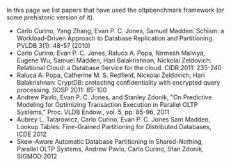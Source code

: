 In this page we list papers that have used the oltpbenchmark framework (or some prehistoric version of it).

  * Carlo Curino, Yang Zhang, Evan P. C. Jones, Samuel Madden: Schism: a Workload-Driven Approach to Database Replication and Partitioning. PVLDB 3(1): 48-57 (2010)
  * Carlo Curino, Evan P. C. Jones, Raluca A. Popa, Nirmesh Malviya, Eugene Wu, Samuel Madden, Hari Balakrishnan, Nickolai Zeldovich: Relational Cloud: a Database Service for the cloud. CIDR 2011: 235-240
  * Raluca A. Popa, Catherine M. S. Redfield, Nickolai Zeldovich, Hari Balakrishnan: CryptDB: protecting confidentiality with encrypted query processing. SOSP 2011: 85-100
  * Andrew Pavlo, Evan P. C. Jones, and Stanley Zdonik, "On Predictive Modeling for Optimizing Transaction Execution in Parallel OLTP Systems," Proc. VLDB Endow., vol. 5, pp. 85-96, 2011
  * Aubrey L. Tatarowicz, Carlo Curino, Evan P. C. Jones Sam Madden, Lookup Tables: Fine-Grained Partitioning for Distributed Databases,  ICDE 2012
  * Skew-Aware Automatic Database Partitioning in Shared-Nothing, Parallel OLTP Systems, Andrew Pavlo, Carlo Curino, Stan Zdonik, SIGMOD 2012
